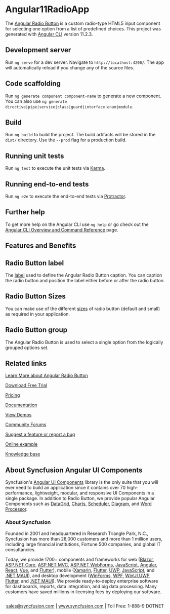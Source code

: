 # Angular11RadioApp

The [Angular Radio Button](https://www.syncfusion.com/angular-components/angular-radio-button?utm_source=github&utm_medium=listing&utm_campaign=angular-radio-button-github-samples) is a custom radio-type HTML5 input component for selecting one option from a list of predefined choices. This project was generated with [Angular CLI](https://github.com/angular/angular-cli) version 11.2.3.

## Development server

Run `ng serve` for a dev server. Navigate to `http://localhost:4200/`. The app will automatically reload if you change any of the source files.

## Code scaffolding

Run `ng generate component component-name` to generate a new component. You can also use `ng generate directive|pipe|service|class|guard|interface|enum|module`.

## Build

Run `ng build` to build the project. The build artifacts will be stored in the `dist/` directory. Use the `--prod` flag for a production build.

## Running unit tests

Run `ng test` to execute the unit tests via [Karma](https://karma-runner.github.io).

## Running end-to-end tests

Run `ng e2e` to execute the end-to-end tests via [Protractor](http://www.protractortest.org/).

## Further help

To get more help on the Angular CLI use `ng help` or go check out the [Angular CLI Overview and Command Reference](https://angular.io/cli) page.

## Features and Benefits

## Radio Button label

The [label](https://ej2.syncfusion.com/angular/documentation/radio-button/label-and-size/#label) used to define the Angular Radio Button caption. You can caption the radio button and position the label either before or after the radio button.

## Radio Button Sizes

You can make use of the different [sizes](https://ej2.syncfusion.com/angular/documentation/radio-button/label-and-size/#size) of radio button (default and small) as required in your application.

## Radio Button group

The Angular Radio Button is used to select a single option from the logically grouped options set.

## Related links
[Learn More about Angular Radio Button](https://www.syncfusion.com/angular-ui-components/angular-radio-button?utm_source=github&utm_medium=listing&utm_campaign=angular-radio-button-github-samples)

[Download Free Trial](https://www.syncfusion.com/downloads/angular?utm_source=github&utm_medium=listing&utm_campaign=angular-radio-button-github-samples)

[Pricing](https://www.syncfusion.com/sales/products/angular?utm_source=github&utm_medium=listing&utm_campaign=angular-radio-button-github-samples)

[Documentation](https://ej2.syncfusion.com/angular/documentation/radio-button/getting-started/?utm_source=github&utm_medium=listing&utm_campaign=angular-radio-button-github-samples)

[View Demos](https://github.com/SyncfusionExamples/ej2-angular-11-radio-button?utm_source=github&utm_medium=listing&utm_campaign=angular-radio-button-github-samples)

[Community Forums](https://www.syncfusion.com/forums/angular-ui-components?utm_source=github&utm_medium=listing&utm_campaign=angular-radio-button-github-samples)

[Suggest a feature or report a bug](https://www.syncfusion.com/feedback/angular?utm_source=github&utm_medium=listing&utm_campaign=angular-radio-button-github-samples)

[Online example](https://ej2.syncfusion.com/angular/demos/#/material/button/radio-button?utm_source=github&utm_medium=listing&utm_campaign=angular-radio-button-github-samples)

[Knowledge base](https://www.syncfusion.com/kb/angular-ui-components?utm_source=github&utm_medium=listing&utm_campaign=angular-radio-button-github-samples)


## About Syncfusion Angular UI Components

Syncfusion's [Angular UI Components](https://www.syncfusion.com/angular-ui-components?utm_source=github&utm_medium=listing&utm_campaign=angular-radio-button-github-samples) library is the only suite that you will ever need to build an application since it contains over 70 high-performance, lightweight, modular, and responsive UI Components in a single package. In addition to Radio Button, we provide popular Angular Components such as [DataGrid](https://www.syncfusion.com/angular-ui-components/angular-grid?utm_source=github&utm_medium=listing&utm_campaign=angular-radio-button-github-samples), [Charts](https://www.syncfusion.com/angular-ui-components/angular-charts?utm_source=github&utm_medium=listing&utm_campaign=angular-radio-button-github-samples), [Scheduler](https://www.syncfusion.com/angular-ui-components/angular-scheduler?utm_source=github&utm_medium=listing&utm_campaign=angular-radio-button-github-samples), [Diagram](https://www.syncfusion.com/angular-ui-components/angular-diagram?utm_source=github&utm_medium=listing&utm_campaign=angular-radio-button-github-samples), and [Word Processor](https://www.syncfusion.com/angular-ui-components/angular-word-processor?utm_source=github&utm_medium=listing&utm_campaign=angular-radio-button-github-samples).

### About Syncfusion
Founded in 2001 and headquartered in Research Triangle Park, N.C., Syncfusion has more than 28,000 customers and more than 1 million users, including large financial institutions, Fortune 500 companies, and global IT consultancies.

Today, we provide 1700+ components and frameworks for web ([Blazor](https://www.syncfusion.com/blazor-components?utm_source=github&utm_medium=listing&utm_campaign=angular-radio-button-github-samples), [ASP.NET Core](https://www.syncfusion.com/aspnet-core-ui-controls?utm_source=github&utm_medium=listing&utm_campaign=angular-radio-button-github-samples), [ASP.NET MVC](https://www.syncfusion.com/aspnet-mvc-ui-controls?utm_source=github&utm_medium=listing&utm_campaign=angular-radio-button-github-samples), [ASP.NET WebForms](https://www.syncfusion.com/jquery/aspnet-webforms-ui-controls?utm_source=github&utm_medium=listing&utm_campaign=angular-radio-button-github-samples), [JavaScript](https://www.syncfusion.com/javascript-ui-controls?utm_source=github&utm_medium=listing&utm_campaign=angular-radio-button-github-samples), [Angular](https://www.syncfusion.com/angular-ui-components?utm_source=github&utm_medium=listing&utm_campaign=angular-radio-button-github-samples), [React](https://www.syncfusion.com/react-ui-components?utm_source=github&utm_medium=listing&utm_campaign=angular-radio-button-github-samples), [Vue](https://www.syncfusion.com/vue-ui-components?utm_source=github&utm_medium=listing&utm_campaign=angular-radio-button-github-samples), and [Flutter](https://www.syncfusion.com/flutter-widgets?utm_source=github&utm_medium=listing&utm_campaign=angular-radio-button-github-samples)), mobile ([Xamarin](https://www.syncfusion.com/xamarin-ui-controls?utm_source=github&utm_medium=listing&utm_campaign=angular-radio-button-github-samples), [Flutter](https://www.syncfusion.com/flutter-widgets?utm_source=github&utm_medium=listing&utm_campaign=angular-radio-button-github-samples), [UWP](https://www.syncfusion.com/uwp-ui-controls?utm_source=github&utm_medium=listing&utm_campaign=angular-radio-button-github-samples), [JavaScript](https://www.syncfusion.com/javascript-ui-controls?utm_source=github&utm_medium=listing&utm_campaign=angular-radio-button-github-samples), and [.NET MAUI](https://www.syncfusion.com/maui-controls?utm_source=github&utm_medium=listing&utm_campaign=angular-radio-button-github-samples)), and desktop development ([WinForms](https://www.syncfusion.com/winforms-ui-controls?utm_source=github&utm_medium=listing&utm_campaign=angular-radio-button-github-samples), [WPF](https://www.syncfusion.com/wpf-controls?utm_source=github&utm_medium=listing&utm_campaign=angular-radio-button-github-samples), [WinUI](https://www.syncfusion.com/winui-controls?utm_source=github&utm_medium=listing&utm_campaign=angular-radio-button-github-samples),[UWP](https://www.syncfusion.com/uwp-ui-controls?utm_source=github&utm_medium=listing&utm_campaign=angular-radio-button-github-samples), [Flutter](https://www.syncfusion.com/flutter-widgets?utm_source=github&utm_medium=listing&utm_campaign=angular-radio-button-github-samples), and [.NET MAUI](https://www.syncfusion.com/maui-controls?utm_source=github&utm_medium=listing&utm_campaign=angular-radio-button-github-samples)). We provide ready-to-deploy enterprise software for dashboards, reports, data integration, and big data processing. Many customers have saved millions in licensing fees by deploying our software.

<hr style="height:0.3px;border:none;color:lightgrey;background-color:lightgrey;" />

<p align="center">
<a href="mailto:sales@syncfusion.com?Subject=Syncfusion Angular Radio Button - GitHub" target="_top">sales@syncfusion.com</a> | <a href="https://www.syncfusion.com?utm_source=github&utm_medium=listing&utm_campaign=angular-radio-button-github-samples">www.syncfusion.com</a> | Toll Free: 1-888-9 DOTNET <br>
</p>
